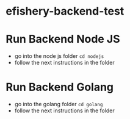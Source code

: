 # efishery-backend-test

# Run Backend Node JS
- go into the node js folder `cd nodejs`
- follow the next instructions in the folder

# Run Backend Golang
- go into the golang folder `cd golang`
- follow the next instructions in the folder